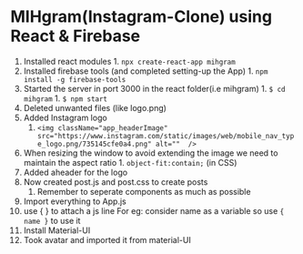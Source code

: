 # MIHgram(Instagram-Clone) using React & Firebase
1. Installed react modules
		  1. `npx create-react-app mihgram`
1. Installed firebase tools (and completed setting-up the App)
		  1. `npm install -g firebase-tools`
1. Started the server in port 3000 in the react folder(i.e mihgram)
		1. `$ cd mihgram`
		1. `$ npm start`
1. Deleted unwanted files (like logo.png)
1. Added Instagram logo
      1. `<img
			  className="app_headerImage"
			  src="https://www.instagram.com/static/images/web/mobile_nav_type_logo.png/735145cfe0a4.png"
			  alt="" 
		  />
      `
1. When resizing the window to avoid extending the image we need to maintain the aspect ratio
		 1. `object-fit:contain;` (in CSS)
1. Added aheader for the logo
1. Now created post.js and post.css to create posts
	  1. Remember to seperate components as much as possible
1. Import everything to App.js
1. use { } to attach a js line
	 For eg: consider name as a variable
	 so use `{ name }` to use it
1. Install Material-UI
1. Took avatar and imported it from material-UI
